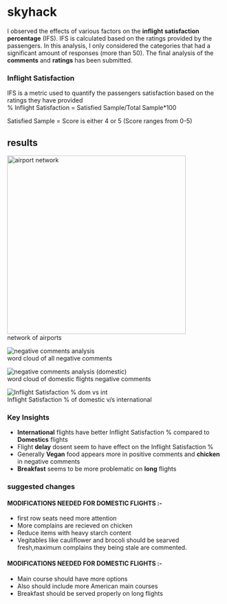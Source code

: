 # skyhack
I observed the effects of various factors on the **inflight satisfaction percentage** (IFS). IFS is calculated based on the ratings provided by the passengers. In this analysis, I only considered the categories that had a significant amount of responses (more than 50). The final analysis of the **comments** and **ratings** has been submitted.

### Inflight Satisfaction
IFS is a metric used to quantify the passengers satisfaction based on the ratings they have provided  
% Inflight Satisfaction = Satisfied Sample/Total Sample*100  

Satisfied Sample = Score is either 4 or 5 (Score ranges from 0-5)  

## results
 
<img width="415" alt="airport network" src="https://github.com/Rewanthnayak/skyhack_hackathon/assets/79132087/cc468610-2d11-49cf-9674-4d64aa661699">  <br> 
network of airports  

![negative comments analysis](https://github.com/Rewanthnayak/skyhack_hackathon/assets/79132087/3939f5f8-ed8b-42ab-8136-1cc51bef6a29) <br>
word cloud of all negative comments

![negative comments analysis (domestic)](https://github.com/Rewanthnayak/skyhack_hackathon/assets/79132087/72e020a0-6c1c-4700-bebf-309fbab3330a)  <br>
word cloud of domestic flights negative comments


![Inflight Satisfaction % dom vs int](https://github.com/Rewanthnayak/skyhack_hackathon/assets/79132087/ce05af39-d6ff-439d-999b-15d09da2e68f) <br>
Inflight Satisfaction % of domestic v/s international

### Key Insights
* **International** flights have better Inflight Satisfaction % compared to **Domestics** flights
* Flight **delay** dosent seem to have effect on the Inflight Satisfaction %
* Generally **Vegan** food appears more in positive comments and **chicken** in negative comments
* **Breakfast** seems to be more problematic on **long** flights
  
### suggested changes
  #### MODIFICATIONS NEEDED FOR DOMESTIC FLIGHTS :-
  - first row seats need more attention
  - More complains are recieved on chicken
  - Reduce items with heavy starch content
  - Vegitables like cauliflower and brocoli should be searved fresh,maximum complains they being stale are commented.
 #### MODIFICATIONS NEEDED FOR DOMESTIC FLIGHTS :-
 - Main course should have more options
 - Also should include more American main courses
 - Breakfast should be served properly on long flights
